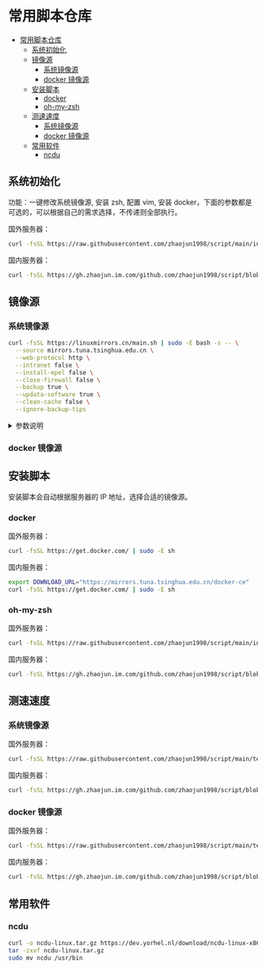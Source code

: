 # 常用脚本仓库

<!--ts-->
* [常用脚本仓库](#常用脚本仓库)
   * [系统初始化](#系统初始化)
   * [镜像源](#镜像源)
      * [系统镜像源](#系统镜像源)
      * [docker 镜像源](#docker-镜像源)
   * [安装脚本](#安装脚本)
      * [docker](#docker)
      * [oh-my-zsh](#oh-my-zsh)
   * [测速速度](#测速速度)
      * [系统镜像源](#系统镜像源-1)
      * [docker 镜像源](#docker-镜像源-1)
   * [常用软件](#常用软件)
      * [ncdu](#ncdu)
<!--te-->

## 系统初始化

功能：一键修改系统镜像源, 安装 zsh, 配置 vim, 安装 docker，下面的参数都是可选的，可以根据自己的需求选择，不传递则全部执行。

国外服务器：
```bash
curl -fsSL https://raw.githubusercontent.com/zhaojun1998/script/main/init.sh | bash -s -- --change-mirror --install-zsh --setup-vim --install-docker
```

国内服务器：
```bash
curl -fsSL https://gh.zhaojun.im.com/github.com/zhaojun1998/script/blob/main/init.sh | bash -s -- --change-mirror --install-zsh --setup-vim --install-docker
```

## 镜像源

### 系统镜像源

```bash
curl -fsSL https://linuxmirrors.cn/main.sh | sudo -E bash -s -- \
  --source mirrors.tuna.tsinghua.edu.cn \
  --web-protocol http \
  --intranet false \
  --install-epel false \
  --close-firewall false \
  --backup true \
  --updata-software true \
  --clean-cache false \
  --ignore-backup-tips
```

<details><summary>参数说明</summary>
<p>

| 名称                   | 含义                                            | 选项值            |
| ---------------------- | ----------------------------------------------- | ----------------- |
| `--source`             | 指定软件源地址                                  | 地址              |
| `--source-security`    | 指定 debian 的 security 软件源地址              | 地址              |
| `--source-vault`       | 指定 centos/almalinux 的 vault 软件源地址       | 地址              |
| `--branch`             | 指定软件源分支(路径)                            | 分支名            |
| `--branch-security`    | 指定 debian 的 security 软件源分支(路径)        | 分支名            |
| `--branch-vault`       | 指定 centos/almalinux 的 vault 软件源分支(路径) | 分支名            |
| `--abroad`             | 使用海外软件源                                  | 无                |
| `--abroad`             | 使用中国大陆教育网软件源                        | 无                |
| `--web-protocol`       | 指定 WEB 协议                                   | `http` 或 `https` |
| `--intranet`           | 优先使用内网地址                                | `true` 或 `false` |
| `--install-epel`       | 安装 EPEL 附加软件包                            | `true` 或 `false` |
| `--only-epel`          | 仅更换 EPEL 软件源模式                          | 无                |
| `--close-firewall`     | 关闭防火墙                                      | `true` 或 `false` |
| `--backup`             | 备份原有软件源                                  | `true` 或 `false` |
| `--ignore-backup-tips` | 忽略覆盖备份提示（即不覆盖备份）                | 无                |
| `--updata-software`    | 更新软件包                                      | `true` 或 `false` |
| `--clean-cache`        | 清理下载缓存                                    | `true` 或 `false` |
| `--print-diff`         | 打印源文件修改前后差异                          | `true` 或 `false` |
| `--help`               | 查看帮助菜单                                    | 无                |

</p>
</details>

### docker 镜像源

## 安装脚本

安装脚本会自动根据服务器的 IP 地址，选择合适的镜像源。

### docker

国外服务器：
```bash
curl -fsSL https://get.docker.com/ | sudo -E sh
```

国内服务器：
```bash
export DOWNLOAD_URL="https://mirrors.tuna.tsinghua.edu.cn/docker-ce"
curl -fsSL https://get.docker.com/ | sudo -E sh
```

### oh-my-zsh

国外服务器：
```bash
curl -fsSL https://raw.githubusercontent.com/zhaojun1998/script/main/install/zsh.sh | bash
```

国内服务器：
```bash
curl -fsSL https://gh.zhaojun.im.com/github.com/zhaojun1998/script/blob/main/install/zsh.sh | bash
```

## 测速速度

### 系统镜像源

国外服务器：
```bash
curl -fsSL https://raw.githubusercontent.com/zhaojun1998/script/main/test/docker_hub_speed_test.sh | bash
```

国内服务器：
```bash
curl -fsSL https://gh.zhaojun.im.com/github.com/zhaojun1998/script/blob/main/test/docker_hub_speed_test.sh | bash
```

### docker 镜像源

国外服务器：
```bash
curl -fsSL https://raw.githubusercontent.com/zhaojun1998/script/main/test/os_repo_speed_test.sh | bash
```

国内服务器：
```bash
curl -fsSL https://gh.zhaojun.im.com/github.com/zhaojun1998/script/blob/main/test/os_repo_speed_test.sh | bash
```


## 常用软件

### ncdu

```bash
curl -o ncdu-linux.tar.gz https://dev.yorhel.nl/download/ncdu-linux-x86_64-1.16.tar.gz
tar -zxvf ncdu-linux.tar.gz
sudo mv ncdu /usr/bin
```
